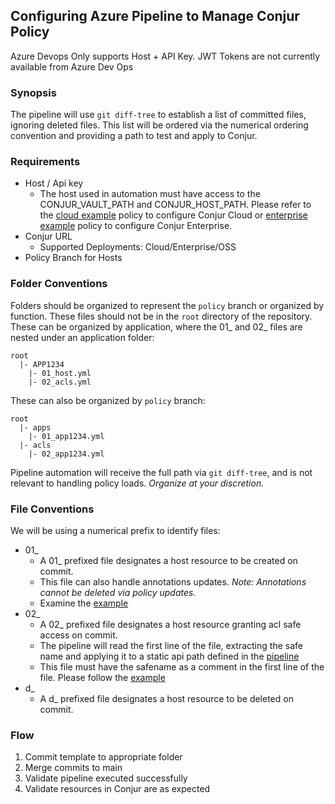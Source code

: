 ## Configuring Azure Pipeline to Manage Conjur Policy

<p>Azure Devops Only supports Host + API Key. JWT Tokens are not currently available from Azure Dev Ops</p>

### Synopsis
The pipeline will use `git diff-tree` to establish a list of committed files, ignoring deleted files. This list will be ordered via the numerical ordering convention and providing a path to test and apply to Conjur. 

### Requirements
- Host / Api key
  - The host used in automation must have access to the CONJUR_VAULT_PATH and CONJUR_HOST_PATH. Please refer to the [cloud example](policy/01_ado-automation_cloud.yml) policy to configure Conjur Cloud or [enterprise example](policy/01_ado-automation_ent.yml) policy to configure Conjur Enterprise.
- Conjur URL
  - Supported Deployments: Cloud/Enterprise/OSS
- Policy Branch for Hosts

### Folder Conventions
Folders should be organized to represent the `policy` branch or organized by function. These files should not be in the `root` directory of the repository. 
These can be organized by application, where the 01_ and 02_ files are nested under an application folder:
```
root
  |- APP1234
    |- 01_host.yml
    |- 02_acls.yml
```
These can also be organized by `policy` branch:
```
root
  |- apps
    |- 01_app1234.yml
  |- acls
    |- 02_app1234.yml 
```
Pipeline automation will receive the full path via `git diff-tree`, and is not relevant to handling policy loads. *Organize at your discretion.*

### File Conventions
We will be using a numerical prefix to identify files:
- 01_
  - A 01_ prefixed file designates a host resource to be created on commit. 
  - This file can also handle annotations updates. *Note: Annotations cannot be deleted via policy updates.*
  - Examine the [example](pipeline/apps/t01_example.yml)
- 02_
  - A 02_ prefixed file designates a host resource granting acl safe access on commit. 
  - The pipeline will read the first line of the file, extracting the safe name and applying it to a static api path defined in the [pipeline](pipeline/azure-pipelines.yml#L7)
  - This file must have the safename as a comment in the first line of the file. Please follow the [example](pipeline/acls/t02_example.yml)
- d_
  - A d_ prefixed file designates a host resource to be deleted on commit. 

### Flow
1. Commit template to appropriate folder
2. Merge commits to main
3. Validate pipeline executed successfully
4. Validate resources in Conjur are as expected
